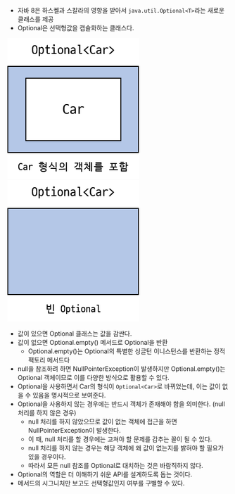 - 자바 8은 하스켈과 스칼라의 영향을 받아서 ```java.util.Optional<T>```라는 새로운 클래스를 제공
- Optional은 선택형값을 캡슐화하는 클래스다.

![optional01](image/optional01.png) ![optional02](image/optional02.png)

- 값이 있으면 Optional 클래스는 값을 감싼다.
- 값이 없으면 Optional.empty() 메서드로 Optional을 반환
    - Optional.empty()는 Optional의 특별한 싱글턴 이니스턴스를 반환하는 정적 팩토리 메서드다
- null을 참조하려 하면 NullPointerException이 발생하지만 Optional.empty()는 Optional 객체이므로 이를 다양한 방식으로 활용할 수 있다.
- Optional을 사용하면서 Car의 형식이 ```Optional<Car>```로 바뀌었는데, 이는 값이 없을 수 있음을 명시적으로 보여준다.
- Optional을 사용하지 않는 경우에는 반드시 객체가 존재해야 함을 의미한다. (null 처리를 하지 않은 경우)
    - null 처리를 하지 않았으므로 값이 없는 객체에 접근을 하면 NullPointerException이 발생한다.
    - 이 때, null 처리를 할 경우에는 고쳐야 할 문제를 감추는 꼴이 될 수 있다.
    - null 처리를 하지 않는 경우는 해당 객체에 왜 값이 없는지를 밝혀야 할 필요가 있을 경우이다.
    - 따라서 모든 null 참조를 Optional로 대치하는 것은 바람직하지 않다.
- Optional의 역할은 더 이해하기 쉬운 API를 설계하도록 돕는 것이다.
- 메서드의 시그니처만 보고도 선택형값인지 여부를 구별할 수 있다.